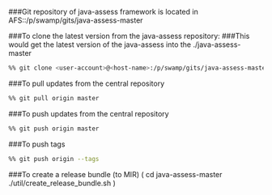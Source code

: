 
###Git repository of java-assess framework is located in AFS::/p/swamp/gits/java-assess-master


###To clone the latest version from the java-assess repository:
###This would get the latest version of the java-assess into the ./java-assess-master
```sh
%% git clone <user-account>@<host-name>:/p/swamp/gits/java-assess-master
```


###To pull updates from the central repository 
```sh
%% git pull origin master
```


###To push updates from the central repository 
```sh
%% git push origin master
```


###To push tags 
```sh
%% git push origin --tags
```


###To create a release bundle (to MIR)
(
cd java-assess-master
 ./util/create_release_bundle.sh <destination directory> 
)


